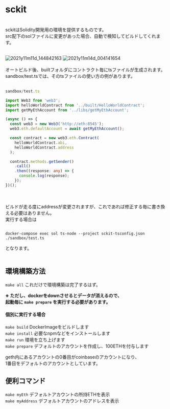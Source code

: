 # sckit
<br>
sckitはSolidity開発用の環境を提供するものです。<br>
src配下のsolファイルに変更があった場合、自動で検知してビルドしてくれます。
<br>
<br>

![2021y11m11d_144842163](https://user-images.githubusercontent.com/25458018/141244758-f483b078-9369-4d7d-8287-d8edfa67be4e.png)
![2021y11m14d_004141654](https://user-images.githubusercontent.com/25458018/141649955-e4caaeb0-5421-4ca0-9b42-47621728c872.png)
<br>
<br>
オートビルド後、builtフォルダにコントラクト毎にtsファイルが生成されます。    
sandbox/test.tsでは、そのtsファイルの使い方の例があります。
<br>
<br>

```TypeScript
sandbox/test.ts

import Web3 from 'web3';
import helloWorldContract from '../built/HelloWorldContract';
import getMyEthAccount from '../libs/getMyEthAccount';

(async () => {
  const web3 = new Web3('http://eth:8545');
  web3.eth.defaultAccount = await getMyEthAccount();

  const contract = new web3.eth.Contract(
    helloWorldContract.abi,
    helloWorldContract.address
  );

  contract.methods.getSender()
    .call()
    .then((response: any) => {
      console.log(response);
    });
})();
```
<br>
<br>
ビルドが走る度にaddressが変更されますが、これであれば修正する毎に書き換える必要はありません。<br>
実行する場合は

```Shell

docker-compose exec sol ts-node --project sckit-tsconfig.json ./sandbox/test.ts

```

となります。
<br>
<br>

## 環境構築方法

`make all` これだけで環境構築は完了するはず。  

**※ ただし、dockerをdownさせるとデータが消えるので、  
起動毎に `make prepare` を実行する必要があります。**  

#### 個別に実行する場合

`make build` DockerImageをビルドします  
`make install` 必要なnpmなどをインストールします  
`make run` 環境を立ち上げます  
`make prepare` デフォルトのアカウントを作成し、100ETHを付与します

geth内にあるアカウントの0番目がcoinbaseのアカウントになり、  
1番目をデフォルトのアカウントとしています。

## 便利コマンド
`make myEth` デフォルトアカウントの所持ETHを表示  
`make myAddress` デフォルトアカウントのアドレスを表示
